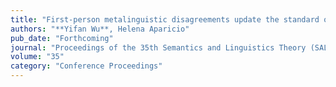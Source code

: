 ```yaml
---
title: "First-person metalinguistic disagreements update the standard of precision, both up and down"
authors: "**Yifan Wu**, Helena Aparicio"
pub_date: "Forthcoming"
journal: "Proceedings of the 35th Semantics and Linguistics Theory (SALT 35)"
volume: "35"
category: "Conference Proceedings"
---
```


